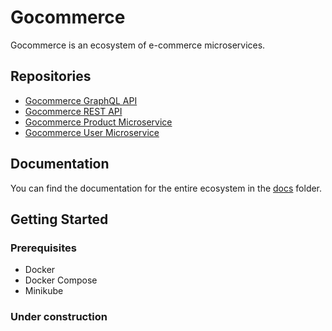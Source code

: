 # Gocommerce

Gocommerce is an ecosystem of e-commerce microservices.

## Repositories

- [Gocommerce GraphQL API](https://github.com/dribeiroferr/gocommerce-api-graphql)
- [Gocommerce REST API](https://github.com/dribeiroferr/gocommerce-api-rest)
- [Gocommerce Product Microservice](https://github.com/dribeiroferr/gocommerce-ms-products)
- [Gocommerce User Microservice](https://github.com/dribeiroferr/gocommerce-ms-users)

## Documentation

You can find the documentation for the entire ecosystem in the [docs](./docs/overview.md) folder.

## Getting Started

### Prerequisites

- Docker
- Docker Compose
- Minikube

### Under construction


